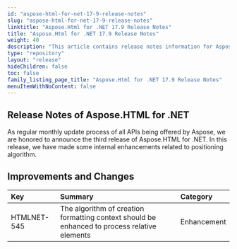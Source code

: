 ```yaml
---
id: "aspose-html-for-net-17-9-release-notes"
slug: "aspose-html-for-net-17-9-release-notes"
linktitle: "Aspose.Html for .NET 17.9 Release Notes"
title: "Aspose.Html for .NET 17.9 Release Notes"
weight: 40
description: "This article contains release notes information for Aspose.HTML for .NET 17.9."
type: "repository"
layout: "release"
hideChildren: false
toc: false
family_listing_page_title: "Aspose.Html for .NET 17.9 Release Notes"
menuItemWithNoContent: false
---
```


## Release Notes of Aspose.HTML for .NET
As regular monthly update process of all APIs being offered by Aspose, we are honored to announce the third release of Aspose.HTML for .NET. In this release, we have made some internal enhancements related to positioning algorithm.

## Improvements and Changes

|**Key**|**Summary**|**Category**|
| :- | :- | :- |
|HTMLNET-545|The algorithm of creation formatting context should be enhanced to process relative elements|Enhancement|
